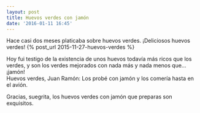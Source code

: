 ```yaml
---
layout: post
title: Huevos verdes con jamón
date: '2016-01-11 16:45'
---
```


Hace casi dos meses platicaba sobre huevos verdes. ¡Deliciosos huevos verdes! {% post_url 2015-11-27-huevos-verdes %}

Hoy fui testigo de la existencia de unos huevos todavía más ricos que los verdes, y son los verdes mejorados con nada más y nada menos que... ¡jamón! <br />  Huevos verdes, Juan Ramón: Los probé con jamón y los comería hasta en el avión.

Gracias, suegrita, los huevos verdes con jamón que preparas son exquisitos.
